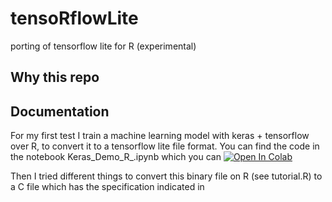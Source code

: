 # tensoRflowLite
porting of tensorflow lite for R (experimental)

## Why this repo

## Documentation

For my first test I train a machine learning model with keras + tensorflow over R, to convert it to a tensorflow lite file format.
You can find the code in the notebook Keras_Demo_R_.ipynb which you can [![Open In Colab](https://colab.research.google.com/assets/colab-badge.svg)](https://colab.research.google.com/github/anadiedrichs/tensoRflowLite/blob/master/Keras_Demo_R_.ipynb)

Then I tried different things to convert this binary file on R (see tutorial.R) to a C file which has the specification indicated in 
